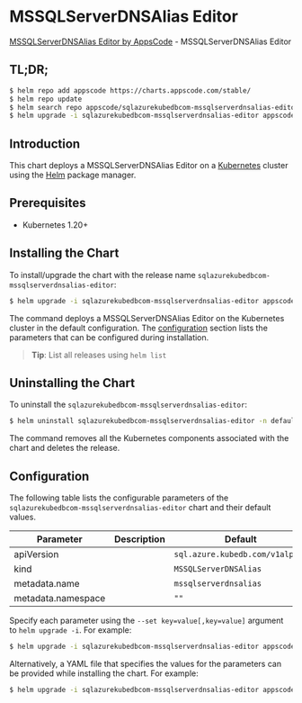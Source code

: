 # MSSQLServerDNSAlias Editor

[MSSQLServerDNSAlias Editor by AppsCode](https://appscode.com) - MSSQLServerDNSAlias Editor

## TL;DR;

```bash
$ helm repo add appscode https://charts.appscode.com/stable/
$ helm repo update
$ helm search repo appscode/sqlazurekubedbcom-mssqlserverdnsalias-editor --version=v0.20.0
$ helm upgrade -i sqlazurekubedbcom-mssqlserverdnsalias-editor appscode/sqlazurekubedbcom-mssqlserverdnsalias-editor -n default --create-namespace --version=v0.20.0
```

## Introduction

This chart deploys a MSSQLServerDNSAlias Editor on a [Kubernetes](http://kubernetes.io) cluster using the [Helm](https://helm.sh) package manager.

## Prerequisites

- Kubernetes 1.20+

## Installing the Chart

To install/upgrade the chart with the release name `sqlazurekubedbcom-mssqlserverdnsalias-editor`:

```bash
$ helm upgrade -i sqlazurekubedbcom-mssqlserverdnsalias-editor appscode/sqlazurekubedbcom-mssqlserverdnsalias-editor -n default --create-namespace --version=v0.20.0
```

The command deploys a MSSQLServerDNSAlias Editor on the Kubernetes cluster in the default configuration. The [configuration](#configuration) section lists the parameters that can be configured during installation.

> **Tip**: List all releases using `helm list`

## Uninstalling the Chart

To uninstall the `sqlazurekubedbcom-mssqlserverdnsalias-editor`:

```bash
$ helm uninstall sqlazurekubedbcom-mssqlserverdnsalias-editor -n default
```

The command removes all the Kubernetes components associated with the chart and deletes the release.

## Configuration

The following table lists the configurable parameters of the `sqlazurekubedbcom-mssqlserverdnsalias-editor` chart and their default values.

|     Parameter      | Description |                  Default                   |
|--------------------|-------------|--------------------------------------------|
| apiVersion         |             | <code>sql.azure.kubedb.com/v1alpha1</code> |
| kind               |             | <code>MSSQLServerDNSAlias</code>           |
| metadata.name      |             | <code>mssqlserverdnsalias</code>           |
| metadata.namespace |             | <code>""</code>                            |


Specify each parameter using the `--set key=value[,key=value]` argument to `helm upgrade -i`. For example:

```bash
$ helm upgrade -i sqlazurekubedbcom-mssqlserverdnsalias-editor appscode/sqlazurekubedbcom-mssqlserverdnsalias-editor -n default --create-namespace --version=v0.20.0 --set apiVersion=sql.azure.kubedb.com/v1alpha1
```

Alternatively, a YAML file that specifies the values for the parameters can be provided while
installing the chart. For example:

```bash
$ helm upgrade -i sqlazurekubedbcom-mssqlserverdnsalias-editor appscode/sqlazurekubedbcom-mssqlserverdnsalias-editor -n default --create-namespace --version=v0.20.0 --values values.yaml
```
